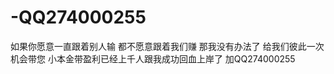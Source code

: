 # -QQ274000255
如果你愿意一直跟着别人输  都不愿意跟着我们赚    那我没有办法了  给我们彼此一次机会带您 小本金带盈利已经上千人跟我成功回血上岸了             加QQ274000255
